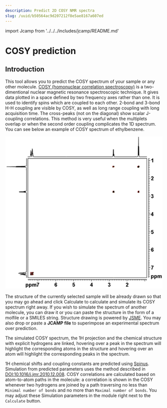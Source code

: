 ```yaml
---
description: Predict 2D COSY NMR spectra
slug: /uuid/b50564ac9d207212f8e5ae8167a607ed
---
```


import Jcamp from '../../../includes/jcamp/README.md'

# COSY prediction

## Introduction 

This tool allows you to predict the COSY spectrum of your sample or any other molecule. [COSY (homonuclear correlation spectroscopy)](https://en.wikipedia.org/wiki/Two-dimensional_nuclear_magnetic_resonance_spectroscopy) is a two-dimentional nuclear magnetic resonance spectroscopic technique. It gives data plotted in a space defined by two frequency axes rather than one.  It is used to identify spins which are coupled to each other. 2-bond and 3-bond H-H coupling are visible by COSY, as well as long range coupling with long acquisition time. The cross-peaks (not on the diagonal) show scalar J-coupling correlations. This method is very useful when the multiplets overlap or when the second order coupling complicates the 1D spectrum. You can see below an example of COSY spectrum of ethylbenzene. 

![spectrum](cosy_spectrum.gif)

The structure of the currently selected sample will be already drawn so that you may go ahead and click Calculate to calculate and simulate its COSY spectrum right away. If you wish to simulate the spectrum of another molecule, you can draw it or you can paste the structure in the form of a molfile or a SMILES string. Structure drawing is powered by [JSME](https://peter-ertl.com/jsme/). You may also drop or paste a **JCAMP file** to superimpose an experimental spectrum over prediction.

<Jcamp/>

The simulated COSY spectrum, the 1H projection and the chemical structure with explicit hydrogens are linked, hovering over a peak in the spectrum will highlight the corresponding atoms in the structure and hovering over an atom will highlight the corresponding peaks in the spectrum.

1H chemical shifts and coupling constants are predicted using [Spinus](http://www2.chemie.uni-erlangen.de/services/spinus/). Simulation from predicted parameters uses the method described in [DOI:10.1016/j.jmr.2010.12.008](http://www.sciencedirect.com/science/article/pii/S1090780710004003). COSY correlations are calculated based on atom-to-atom paths in the molecule: a correlation is shown in the COSY whenever two hydrogens are joined by a path traversing no less than `Minimal number of bonds` and no more than `Maximal number of bonds`. You may adjust these Simulation parameters in the module right next to the `Calculate` button.  




